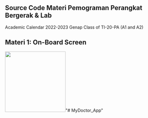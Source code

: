 ## Source Code Materi Pemograman Perangkat Bergerak & Lab

Academic Calendar 2022-2023 Genap
Class of TI-20-PA (A1 and A2)

## Materi 1: On-Board Screen
<img src="https://github.com/FebryFairuz/Pem-Perangkat-Bergerak-2022-2023-Genap/blob/master/PROJECT/assets/Portal-IBIK.png" width="200" />"# MyDoctor_App" 
